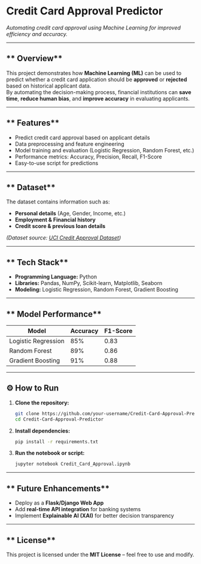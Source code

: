 # **Credit Card Approval Predictor**  
*Automating credit card approval using Machine Learning for improved efficiency and accuracy.*



---

## ** Overview**
This project demonstrates how **Machine Learning (ML)** can be used to predict whether a credit card application should be **approved** or **rejected** based on historical applicant data.  
By automating the decision-making process, financial institutions can **save time**, **reduce human bias**, and **improve accuracy** in evaluating applicants.

---

## ** Features**
- Predict credit card approval based on applicant details  
- Data preprocessing and feature engineering  
- Model training and evaluation (Logistic Regression, Random Forest, etc.)  
- Performance metrics: Accuracy, Precision, Recall, F1-Score  
- Easy-to-use script for predictions  

---

## ** Dataset**
The dataset contains information such as:  
- **Personal details** (Age, Gender, Income, etc.)  
- **Employment & Financial history**  
- **Credit score & previous loan details**  

*(Dataset source: [UCI Credit Approval Dataset](https://archive.ics.uci.edu/ml/datasets/credit+approval))*  

---

## ** Tech Stack**
- **Programming Language:** Python  
- **Libraries:** Pandas, NumPy, Scikit-learn, Matplotlib, Seaborn  
- **Modeling:** Logistic Regression, Random Forest, Gradient Boosting  

---

## ** Model Performance**
| Model                | Accuracy | F1-Score |
|----------------------|----------|----------|
| Logistic Regression  | 85%      | 0.83     |
| Random Forest        | 89%      | 0.86     |
| Gradient Boosting    | 91%      | 0.88     |

---

## **⚙ How to Run**
1. **Clone the repository:**
    ```bash
    git clone https://github.com/your-username/Credit-Card-Approval-Predictor.git
    cd Credit-Card-Approval-Predictor
    ```
2. **Install dependencies:**
    ```bash
    pip install -r requirements.txt
    ```
3. **Run the notebook or script:**
    ```bash
    jupyter notebook Credit_Card_Approval.ipynb
    ```

---

## ** Future Enhancements**
- Deploy as a **Flask/Django Web App**  
- Add **real-time API integration** for banking systems  
- Implement **Explainable AI (XAI)** for better decision transparency  

---

## ** License**
This project is licensed under the **MIT License** – feel free to use and modify.

